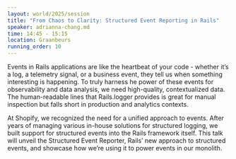 ```yaml
---
layout: world/2025/session
title: "From Chaos to Clarity: Structured Event Reporting in Rails"
speaker: adrianna-chang.md
time: 14:45 - 15:15
location: Graanbeurs
running_order: 10
---
```


Events in Rails applications are like the heartbeat of your code - whether it’s a log, a telemetry signal, or a business event, they tell us when something interesting is happening. To truly harness he power of these events for observability and data analysis, we need high-quality, contextualized data. The human-readable lines that Rails.logger provides is great for manual inspection but falls short in production and analytics contexts.

At Shopify, we recognized the need for a unified approach to events. After years of managing various in-house solutions for structured logging, we built support for structured events into the Rails framework itself. This talk will unveil the Structured Event Reporter, Rails’ new approach to structured events, and showcase how we’re using it to power events in our monolith.
